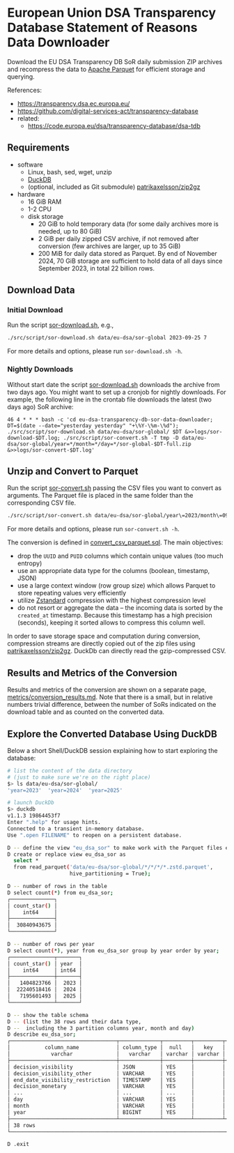 
# European Union DSA Transparency Database Statement of Reasons Data Downloader

Download the EU DSA Transparency DB SoR daily submission ZIP archives
and recompress the data to [Apache Parquet](https://parquet.apache.org/)
for efficient storage and querying.

References:
- <https://transparency.dsa.ec.europa.eu/>
- <https://github.com/digital-services-act/transparency-database>
- related:
  - <https://code.europa.eu/dsa/transparency-database/dsa-tdb>


## Requirements

- software
  - Linux, bash, sed, wget, unzip
  - [DuckDB](https://duckdb.org/)
  - (optional, included as Git submodule) [patrikaxelsson/zip2gz](https://github.com/patrikaxelsson/zip2gz)
- hardware
  - 16 GiB RAM
  - 1-2 CPU
  - disk storage
    - 20 GiB to hold temporary data (for some daily archives more is needed, up to 80 GiB)
    - 2 GiB per daily zipped CSV archive, if not removed after conversion (few archives are larger, up to 35 GiB)
    - 200 MiB for daily data stored as Parquet. By end of November 2024, 70 GiB storage are sufficient to hold data of all days since September 2023, in total 22 billion rows.


## Download Data

### Initial Download

Run the script [sor-download.sh](src/script/sor-download.sh), e.g.,

```sh
./src/script/sor-download.sh data/eu-dsa/sor-global 2023-09-25 7
```

For more details and options, please run `sor-download.sh -h`.


### Nightly Downloads

Without start date the script [sor-download.sh](src/script/sor-download.sh) downloads
the archive from two days ago. You might want to set up a cronjob for nightly downloads.
For example, the following line in the crontab file downloads the latest (two days ago)
SoR archive:

```crontab
46 4 * * * bash -c 'cd eu-dsa-transparency-db-sor-data-downloader; DT=$(date --date="yesterday yesterday" "+\%Y-\%m-\%d"); ./src/script/sor-download.sh data/eu-dsa/sor-global/ $DT &>>logs/sor-download-$DT.log; ./src/script/sor-convert.sh -T tmp -D data/eu-dsa/sor-global/year=*/month=*/day=*/sor-global-$DT-full.zip &>>logs/sor-convert-$DT.log'
```


## Unzip and Convert to Parquet

Run the script [sor-convert.sh](src/script/sor-convert.sh) passing the
CSV files you want to convert as arguments. The Parquet file is placed
in the same folder than the corresponding CSV file.

```sh
./src/script/sor-convert.sh data/eu-dsa/sor-global/year\=2023/month\=09/day\=25/sor-global-2023-09-25-full.zip
```

For more details and options, please run `sor-convert.sh -h`.

The conversion is defined in [convert_csv_parquet.sql](src/sql/convert_csv_parquet.sql). The main objectives:
- drop the `UUID` and `PUID` columns which contain unique values (too much entropy)
- use an appropriate data type for the columns (boolean, timestamp, JSON)
- use a large context window (row group size) which allows Parquet to store repeating values very efficiently
- utilize [Zstandard](https://facebook.github.io/zstd/) compression with the highest compression level
- do not resort or aggregate the data – the incoming data is sorted by the `created_at` timestamp. Because this timestamp has a high precision (seconds), keeping it sorted allows to compress this column well.

In order to save storage space and computation during conversion, compression streams are directly copied out of the zip files using [patrikaxelsson/zip2gz](https://github.com/patrikaxelsson/zip2gz). DuckDb can directly read the gzip-compressed CSV.


## Results and Metrics of the Conversion

Results and metrics of the conversion are shown on a separate page, [metrics/conversion_results.md](./metrics/conversion_results.md). Note that there is a small, but in relative numbers trivial difference, between the number of SoRs indicated on the download table and as counted on the converted data.


## Explore the Converted Database Using DuckDB

Below a short Shell/DuckDB session explaining how to start exploring the database:

```sh
# list the content of the data directory
# (just to make sure we're on the right place)
$> ls data/eu-dsa/sor-global/
'year=2023'  'year=2024'  'year=2025'

# launch DuckDb
$> duckdb
v1.1.3 19864453f7
Enter ".help" for usage hints.
Connected to a transient in-memory database.
Use ".open FILENAME" to reopen on a persistent database.

D -- define the view "eu_dsa_sor" to make work with the Parquet files easier
D create or replace view eu_dsa_sor as
  select *
  from read_parquet('data/eu-dsa/sor-global/*/*/*/*.zstd.parquet',
                    hive_partitioning = True);

D -- number of rows in the table
D select count(*) from eu_dsa_sor;
┌──────────────┐
│ count_star() │
│    int64     │
├──────────────┤
│  30840943675 │
└──────────────┘

D -- number of rows per year
D select count(*), year from eu_dsa_sor group by year order by year;
┌──────────────┬───────┐
│ count_star() │ year  │
│    int64     │ int64 │
├──────────────┼───────┤
│   1404823766 │  2023 │
│  22240518416 │  2024 │
│   7195601493 │  2025 │
└──────────────┴───────┘

D -- show the table schema
D -- (list the 38 rows and their data type,
D --  including the 3 partition columns year, month and day)
D describe eu_dsa_sor;
┌──────────────────────────────────┬─────────────┬─────────┬─────────┬─────────┬─────────┐
│           column_name            │ column_type │  null   │   key   │ default │  extra  │
│             varchar              │   varchar   │ varchar │ varchar │ varchar │ varchar │
├──────────────────────────────────┼─────────────┼─────────┼─────────┼─────────┼─────────┤
│ decision_visibility              │ JSON        │ YES     │         │         │         │
│ decision_visibility_other        │ VARCHAR     │ YES     │         │         │         │
│ end_date_visibility_restriction  │ TIMESTAMP   │ YES     │         │         │         │
│ decision_monetary                │ VARCHAR     │ YES     │         │         │         │
│ ...                              │ ...         │ ...     │         │         │         │
│ day                              │ VARCHAR     │ YES     │         │         │         │
│ month                            │ VARCHAR     │ YES     │         │         │         │
│ year                             │ BIGINT      │ YES     │         │         │         │
├──────────────────────────────────┴─────────────┴─────────┴─────────┴─────────┴─────────┤
│ 38 rows                                                                      6 columns │
└────────────────────────────────────────────────────────────────────────────────────────┘

D .exit
```

